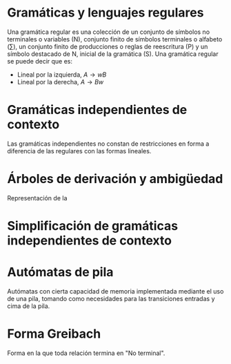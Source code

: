# Gramáticas y lenguajes regulares
Una gramática regular es una colección de un conjunto de símbolos no terminales o variables (N), conjunto finito de símbolos terminales o alfabeto ($\sum$), un conjunto finito de producciones o reglas de reescritura (P) y un símbolo destacado de N, inicial de la gramática (S).
Una gramática regular se puede decir que es:
- Lineal por la izquierda, $A\rightarrow w B$
- Lineal por la derecha, $A\rightarrow B w$

# Gramáticas independientes de contexto
Las gramáticas independientes no constan de restricciones en forma a diferencia de las regulares con las formas lineales.
# Árboles de derivación y ambigüedad
Representación de la
# Simplificación de gramáticas independientes de contexto
# Autómatas de pila
Autómatas con cierta capacidad de memoria implementada mediante el  uso de una pila, tomando como necesidades para las transiciones entradas y cima de la pila.
# Forma Greibach
Forma en la que toda relación termina en "No terminal".